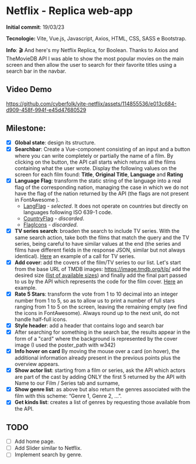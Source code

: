 # Netflix - Replica web-app

**Initial commit**: 19/03/23

**Tecnologie:** Vite, Vue.js, Javascript, Axios, HTML, CSS, SASS e Bootstrap.

**Info**: 🎬 And here's my Netflix Replica, for Boolean.
Thanks to Axios and TheMovieDB API I was able to show the most popular movies on the main screen and then allow the user to search for their favorite titles using a search bar in the navbar.

## Video Demo
https://github.com/cyberfolk/vite-netflix/assets/114855536/e013c684-d909-458f-994f-e45d47680529

## Milestone:
- [x] **Global state**: design its structure.
- [x] **Searchbar**: Create a Vue-component consisting of an input and a button where you can write completely or partially the name of a film. By clicking on the button, the API call starts which returns all the films containing what the user wrote. Display the following values on the screen for each film found: **Title**, **Original Title**, **Language** and **Rating**
- [x] **Language Flag**: transform the static string of the language into a real flag of the corresponding nation, managing the case in which we do not have the flag of the nation returned by the API (the flags are not present in FontAwesome ).
    - [LangFlag](https://www.npmjs.com/package/vue-lang-code-flags) - *selected*. It does not operate on countries but directly on languages following ISO 639-1 code.
    - [CountryFlag](https://github.com/ubaldop/vue-country-flag) - *discarded*.
    - [FlagIcons](https://www.vuescript.com/260-flag-icons/) - *discarded*.
- [x] **TV series search**: broaden the search to include TV series. With the same search action, take both the films that match the query and the TV series, being careful to have similar values at the end (the series and films have different fields in the response JSON, similar but not always identical). [Here](https://api.themoviedb.org/3/search/tv?api_key=e99307154c6dfb0b4750f6603256716d&lingual=it_IT&query=scrubs) an example of a call for TV series.
- [x] **Add cover**: add the covers of the film/TV series to our list. Let's start from the base URL of TMDB images: https://image.tmdb.org/t/p/ add the desired size ([list of available sizes](https://www.themoviedb.org/talk/53c11d4ec3a3684cf4006400)) and finally add the final part passed to us by the API which represents the code for the film cover. [Here](https://image.tmdb.org/t/p/w342/wwemzKWzjKYJFfCeiB57q3r4Bcm.png) an example.
- [x] **Rate 5 Stars**: transform the vote from 1 to 10 decimal into an integer number from 1 to 5, so as to allow us to print a number of full stars ranging from 1 to 5 on the screen, leaving the remaining empty (we find the icons in FontAwesome). Always round up to the next unit, do not handle half-full icons.
- [x] **Style header**: add a header that contains logo and search bar
- [x] After searching for something in the search bar, the results appear in the form of a "card" where the background is represented by the cover image (I used the poster_path with w342)
- [x] **Info hover on card** By moving the mouse over a card (on hover), the additional information already present in the previous points plus the overview appears.
- [x] **Show actor list**: starting from a film or series, ask the API which actors are part of the cast by adding ONLY the first 5 returned by the API with Name to our Film / Series tab and surname,
- [x] **Show genre list**: as above but also return the genres associated with the film with this scheme: “Genre 1, Genre 2, …”.
- [x] **Get kinds list**: creates a list of genres by requesting those available from the API.

## TODO
- [ ] Add home page.
- [ ] Add Slider similar to Netflix.
- [ ] Implement search by genre.
